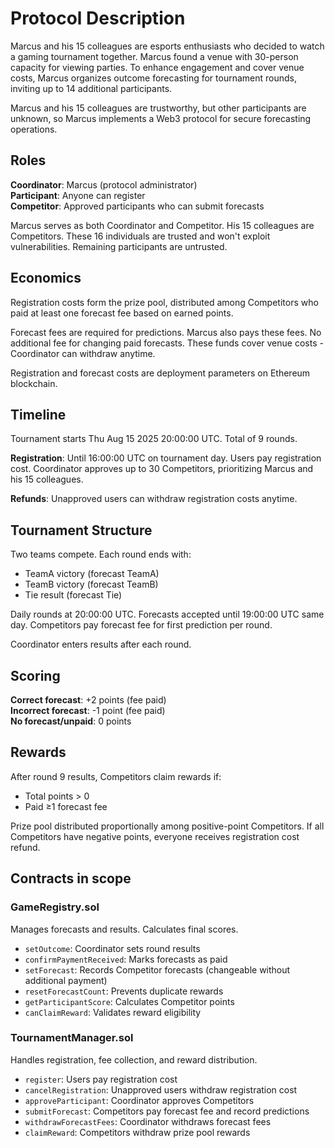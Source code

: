 # Protocol Description

Marcus and his 15 colleagues are esports enthusiasts who decided to watch a gaming tournament together. Marcus found a venue with 30-person capacity for viewing parties. To enhance engagement and cover venue costs, Marcus organizes outcome forecasting for tournament rounds, inviting up to 14 additional participants.

Marcus and his 15 colleagues are trustworthy, but other participants are unknown, so Marcus implements a Web3 protocol for secure forecasting operations.

## Roles

**Coordinator**: Marcus (protocol administrator)  
**Participant**: Anyone can register  
**Competitor**: Approved participants who can submit forecasts  

Marcus serves as both Coordinator and Competitor. His 15 colleagues are Competitors. These 16 individuals are trusted and won't exploit vulnerabilities. Remaining participants are untrusted.

## Economics

Registration costs form the prize pool, distributed among Competitors who paid at least one forecast fee based on earned points.

Forecast fees are required for predictions. Marcus also pays these fees. No additional fee for changing paid forecasts. These funds cover venue costs - Coordinator can withdraw anytime.

Registration and forecast costs are deployment parameters on Ethereum blockchain.

## Timeline

Tournament starts Thu Aug 15 2025 20:00:00 UTC. Total of 9 rounds.

**Registration**: Until 16:00:00 UTC on tournament day. Users pay registration cost. Coordinator approves up to 30 Competitors, prioritizing Marcus and his 15 colleagues.

**Refunds**: Unapproved users can withdraw registration costs anytime.

## Tournament Structure

Two teams compete. Each round ends with:
- TeamA victory (forecast TeamA)
- TeamB victory (forecast TeamB)  
- Tie result (forecast Tie)

Daily rounds at 20:00:00 UTC. Forecasts accepted until 19:00:00 UTC same day. Competitors pay forecast fee for first prediction per round.

Coordinator enters results after each round.

## Scoring

**Correct forecast**: +2 points (fee paid)  
**Incorrect forecast**: -1 point (fee paid)  
**No forecast/unpaid**: 0 points

## Rewards

After round 9 results, Competitors claim rewards if:
- Total points > 0
- Paid ≥1 forecast fee

Prize pool distributed proportionally among positive-point Competitors. If all Competitors have negative points, everyone receives registration cost refund.

## Contracts in scope

### GameRegistry.sol

Manages forecasts and results. Calculates final scores.

- `setOutcome`: Coordinator sets round results
- `confirmPaymentReceived`: Marks forecasts as paid
- `setForecast`: Records Competitor forecasts (changeable without additional payment)
- `resetForecastCount`: Prevents duplicate rewards
- `getParticipantScore`: Calculates Competitor points
- `canClaimReward`: Validates reward eligibility

### TournamentManager.sol

Handles registration, fee collection, and reward distribution.

- `register`: Users pay registration cost
- `cancelRegistration`: Unapproved users withdraw registration cost
- `approveParticipant`: Coordinator approves Competitors
- `submitForecast`: Competitors pay forecast fee and record predictions
- `withdrawForecastFees`: Coordinator withdraws forecast fees
- `claimReward`: Competitors withdraw prize pool rewards

